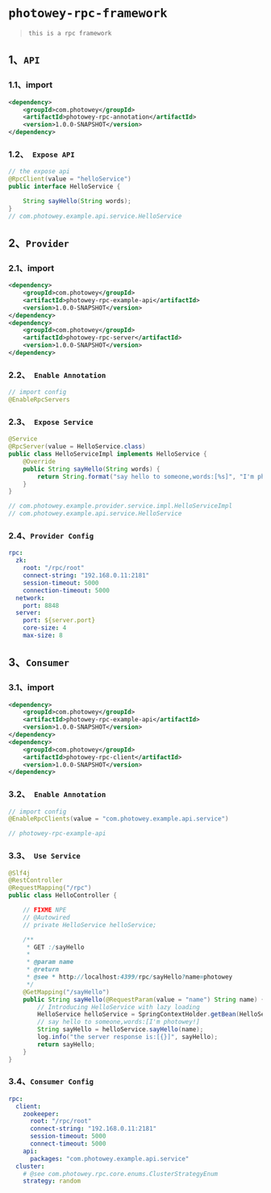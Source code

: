 # `photowey-rpc-framework`

> `this is a rpc framework`

## 1、`API`

### 1.1、import

```xml
<dependency>
	<groupId>com.photowey</groupId>
	<artifactId>photowey-rpc-annotation</artifactId>
	<version>1.0.0-SNAPSHOT</version>
</dependency>
```

### 1.2、` Expose API`

```java
// the expose api
@RpcClient(value = "helloService")
public interface HelloService {

    String sayHello(String words);
}
// com.photowey.example.api.service.HelloService
```



## 2、`Provider`

### 2.1、import

```xml
<dependency>
    <groupId>com.photowey</groupId>
    <artifactId>photowey-rpc-example-api</artifactId>
    <version>1.0.0-SNAPSHOT</version>
</dependency>
<dependency>
    <groupId>com.photowey</groupId>
    <artifactId>photowey-rpc-server</artifactId>
    <version>1.0.0-SNAPSHOT</version>
</dependency>
```



### 2.2、` Enable Annotation`

```java
// import config
@EnableRpcServers
```



### 2.3、` Expose Service`

```java
@Service
@RpcServer(value = HelloService.class)
public class HelloServiceImpl implements HelloService {
    @Override
    public String sayHello(String words) {
        return String.format("say hello to someone,words:[%s]", "I'm photowey!");
    }
}

// com.photowey.example.provider.service.impl.HelloServiceImpl
// com.photowey.example.api.service.HelloService
```



### 2.4、`Provider Config`

```yml
rpc:
  zk:
    root: "/rpc/root"
    connect-string: "192.168.0.11:2181"
    session-timeout: 5000
    connection-timeout: 5000
  network:
    port: 8848
  server:
    port: ${server.port}
    core-size: 4
    max-size: 8
```




## 3、`Consumer`
### 3.1、import

```xml
<dependency>
    <groupId>com.photowey</groupId>
    <artifactId>photowey-rpc-example-api</artifactId>
    <version>1.0.0-SNAPSHOT</version>
</dependency>
<dependency>
    <groupId>com.photowey</groupId>
    <artifactId>photowey-rpc-client</artifactId>
    <version>1.0.0-SNAPSHOT</version>
</dependency>
```



### 3.2、` Enable Annotation`

```java
// import config
@EnableRpcClients(value = "com.photowey.example.api.service")

// photowey-rpc-example-api
```



### 3.3、` Use Service`

```java
@Slf4j
@RestController
@RequestMapping("/rpc")
public class HelloController {

    // FIXME NPE
    // @Autowired
    // private HelloService helloService;

    /**
     * GET :/sayHello
     *
     * @param name
     * @return
     * @see * http://localhost:4399/rpc/sayHello?name=photowey
     */
    @GetMapping("/sayHello")
    public String sayHello(@RequestParam(value = "name") String name) {
        // Introducing HelloService with lazy loading
        HelloService helloService = SpringContextHolder.getBean(HelloService.class);
        // say hello to someone,words:[I'm photowey!]
        String sayHello = helloService.sayHello(name);
        log.info("the server response is:[{}]", sayHello);
        return sayHello;
    }
}

```



### 3.4、`Consumer Config`

```yml
rpc:
  client:
    zookeeper:
      root: "/rpc/root"
      connect-string: "192.168.0.11:2181"
      session-timeout: 5000
      connect-timeout: 5000
    api:
      packages: "com.photowey.example.api.service"
  cluster:
    # @see com.photowey.rpc.core.enums.ClusterStrategyEnum
    strategy: random
```